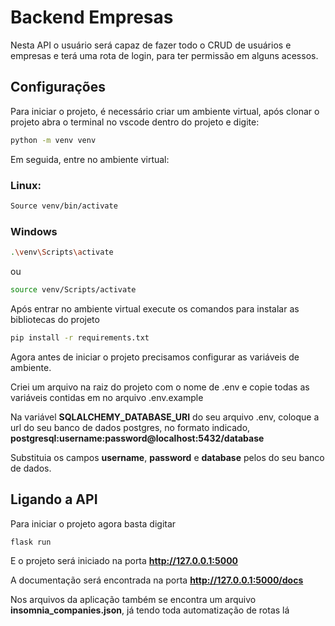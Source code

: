 # Backend Empresas

Nesta API o usuário será capaz de fazer todo o CRUD de usuários e empresas e terá uma rota de login, para ter permissão em alguns acessos.

## Configurações

Para iniciar o projeto, é necessário criar um ambiente virtual, após clonar o projeto abra o terminal no vscode dentro do projeto e digite:

```bash
python -m venv venv
```

Em seguida, entre no ambiente virtual:

### Linux:

```bash
Source venv/bin/activate
```

### Windows

```bash
.\venv\Scripts\activate
```

ou

```bash
source venv/Scripts/activate
```

Após entrar no ambiente virtual execute os comandos para instalar as bibliotecas do projeto

```bash
pip install -r requirements.txt
```

Agora antes de iniciar o projeto precisamos configurar as variáveis de ambiente.

Criei um arquivo na raiz do projeto com o nome de .env e copie todas as variáveis contidas em no arquivo .env.example

Na variável **SQLALCHEMY_DATABASE_URI** do seu arquivo .env, coloque a url do seu banco de dados postgres, no formato indicado, **postgresql:username:password@localhost:5432/database**

Substituia os campos **username**, **password** e **database** pelos do seu banco de dados.

## Ligando a API

Para iniciar o projeto agora basta digitar

```bash
flask run
```

E o projeto será iniciado na porta **http://127.0.0.1:5000**

A documentação será encontrada na porta **http://127.0.0.1:5000/docs**

Nos arquivos da aplicação também se encontra um arquivo **insomnia_companies.json**, já tendo toda automatização de rotas lá
